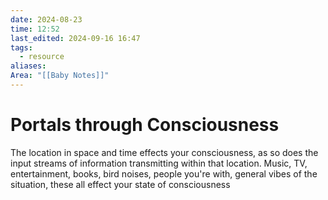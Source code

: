 ```yaml
---
date: 2024-08-23
time: 12:52
last_edited: 2024-09-16 16:47
tags:
  - resource
aliases: 
Area: "[[Baby Notes]]"
---
```

# Portals through Consciousness
The location in space and time effects your consciousness, as so does the input streams of information transmitting within that location.
Music, TV, entertainment, books, bird noises, people you're with, general vibes of the situation, these all effect your state of consciousness
